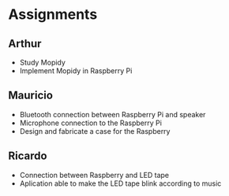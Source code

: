 # Assignments

## Arthur

* Study Mopidy
* Implement Mopidy in Raspberry Pi

## Mauricio

* Bluetooth connection between Raspberry Pi and speaker
* Microphone connection to the Raspberry Pi
* Design and fabricate a case for the Raspberry 

## Ricardo

* Connection between Raspberry and LED tape
* Aplication able to make the LED tape blink according to music


## 
